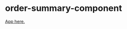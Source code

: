 # order-summary-component
<a href="https://danniel917.github.io/order-summary-component/" target="_blank">App here.</a>

